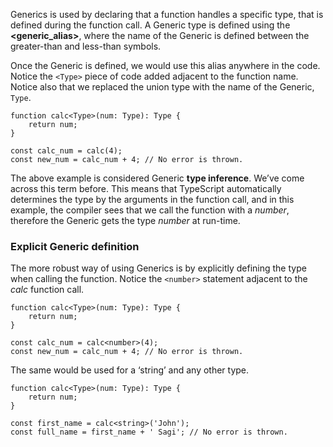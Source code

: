 Generics is used by declaring that a function handles a specific type, that is defined during the function call. A Generic type is defined using the **<generic_alias>**, where the name of the Generic is defined between the greater-than and less-than symbols.

Once the Generic is defined, we would use this alias anywhere in the code. Notice the `<Type>` piece of code added adjacent to the function name. Notice also that we replaced the union type with the name of the Generic, `Type`.
```
function calc<Type>(num: Type): Type {
    return num;
}

const calc_num = calc(4);
const new_num = calc_num + 4; // No error is thrown.
```
The above example is considered Generic **type inference**. We’ve come across this term before. This means that TypeScript automatically determines the type by the arguments in the function call, and in this example, the compiler sees that we call the function with a *number*, therefore the Generic gets the type *number* at run-time.

### Explicit Generic definition
The more robust way of using Generics is by explicitly defining the type when calling the function. Notice the `<number>` statement adjacent to the *calc* function call.
```
function calc<Type>(num: Type): Type {
    return num;
}

const calc_num = calc<number>(4);
const new_num = calc_num + 4; // No error is thrown.
```
The same would be used for a ‘string’ and any other type.
```
function calc<Type>(num: Type): Type {
    return num;
}

const first_name = calc<string>('John');
const full_name = first_name + ' Sagi'; // No error is thrown.
```
